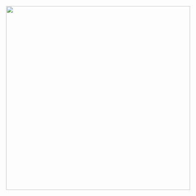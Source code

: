 <picture>
  <source media="(prefers-color-scheme: dark)" srcset="https://user-images.githubusercontent.com/809026/212194198-c30c8f63-7e69-41e6-933e-8b9ce91d5c49.png">
  <source media="(prefers-color-scheme: light)" srcset="https://user-images.githubusercontent.com/809026/212193092-46575807-482d-441a-bcc9-76a9f39d79cd.png">
  <img src="https://user-images.githubusercontent.com/809026/212193092-46575807-482d-441a-bcc9-76a9f39d79cd.png" width=500 />
</picture>
<!---
leikahing/leikahing is a ✨ special ✨ repository because its `README.md` (this file) appears on your GitHub profile.
You can click the Preview link to take a look at your changes.
--->
